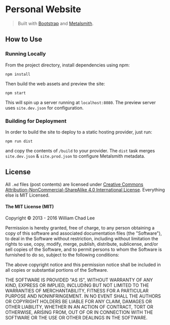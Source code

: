 # Personal Website

> Built with [Bootstrap](http://getbootstrap.com/) and [Metalsmith](http://www.metalsmith.io/).

## How to Use

### Running Locally

From the project directory, install dependencies using npm:

```
npm install
```

Then build the web assets and preview the site:

```
npm start
```

This will spin up a server running at `localhost:8080`. The preview server uses `site.dev.json` for configuration.

### Building for Deployment

In order to build the site to deploy to a static hosting provider, just run:

```
npm run dist
```

and copy the contents of `/build` to your provider. The `dist` task merges `site.dev.json` & `site.prod.json` to configure Metalsmith metadata.

## License

All `.md` files (post contents) are licensed under [Creative Commons Attribution-NonCommercial-ShareAlike 4.0 International License](http://creativecommons.org/licenses/by-nc-sa/4.0/deed.en_US). Everything else is MIT Licensed.

#### The MIT License (MIT)

Copyright &copy; 2013 - 2016 William Chad Lee

Permission is hereby granted, free of charge, to any person obtaining a copy
of this software and associated documentation files (the "Software"), to deal
in the Software without restriction, including without limitation the rights
to use, copy, modify, merge, publish, distribute, sublicense, and/or sell
copies of the Software, and to permit persons to whom the Software is
furnished to do so, subject to the following conditions:

The above copyright notice and this permission notice shall be included in
all copies or substantial portions of the Software.

THE SOFTWARE IS PROVIDED "AS IS", WITHOUT WARRANTY OF ANY KIND, EXPRESS OR
IMPLIED, INCLUDING BUT NOT LIMITED TO THE WARRANTIES OF MERCHANTABILITY,
FITNESS FOR A PARTICULAR PURPOSE AND NONINFRINGEMENT. IN NO EVENT SHALL THE
AUTHORS OR COPYRIGHT HOLDERS BE LIABLE FOR ANY CLAIM, DAMAGES OR OTHER
LIABILITY, WHETHER IN AN ACTION OF CONTRACT, TORT OR OTHERWISE, ARISING FROM,
OUT OF OR IN CONNECTION WITH THE SOFTWARE OR THE USE OR OTHER DEALINGS IN
THE SOFTWARE.
